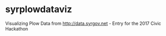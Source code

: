 # syrplowdataviz
Visualizing Plow Data from http://data.syrgov.net - Entry for the 2017 Civic Hackathon
